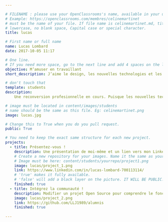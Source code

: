```yaml
---

# FILENAME : please use your OpenClassrooms's name, available in your url.
# Example: https://openclassrooms.com/membres/celinemartinet
# must be the name of your file. If file name is celinemartinet.md, title is celinemartinet.
# lowercase, no blank space, Capital case or special character.
title: lucas

# First name or full name
name: Lucas Lombard
date: 2017-10-05 11:17

# One line.
# If you need more space, go to the next line and add 4 spaces on the left, as in 'description'.
objective: M’amuser en travaillant
short_description: J’aime le design, les nouvelles technologies et les interactions. J’aime également apprendre de nouvelles choses !

# don't touch that
template: students
description:
    Une reconversion profesionnelle en cours. Puisque les nouvelles technologies et les interactions me plaisent, il paraît tout indiquer de mêler l'utile à l'agréable en apprenant et fabriquer des applications pour smartphones.

# image must be located in content/images/students
# name should be the same as this file. Eg: celinemartinet.png
image: lucas.jpg

# Change this to True when you do you pull request.
public: True

# You need to keep the exact same structure for each new project.
projects:
  - title: Présentez-vous !
    description: Une présentation de moi-même et un lien vers mon LinkedIn.
    # Create a new repository for your images. Name it the same as your nickname and profile picture.
    # Image must be here: content/students/yourrepo/project1.png
    image: lucas/project_1.png
    link: https://www.linkedin.com/in/lucas-lombard-700113114/
    # 'true' makes it fully available.
    # 'false' will add a black layer on the picture. IT WILL BE PUBLIC!
    finished: true
  - title: Intégrez la communauté !
    description: Modifier un projet Open Source pour comprendre le fonctionnement de Git, de Github et des pull requests. 
    image: lucas/project_2.png
    link: https://github.com/LLJ1989/alumnis
    finished: true
  
---
```

